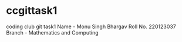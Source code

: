 # ccgittask1
coding club git task1
Name - Monu Singh Bhargav
Roll No. 220123037
Branch - Mathematics and Computing
